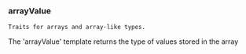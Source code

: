 ### arrayValue

`Traits for arrays and array-like types.`

The 'arrayValue' template returns the type of values stored in the array
